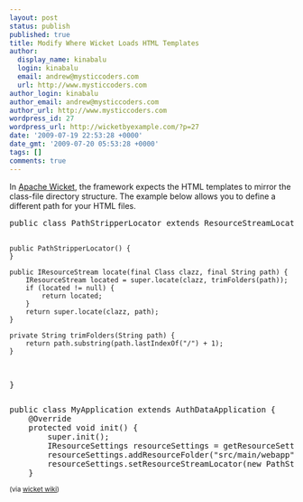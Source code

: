 ```yaml
---
layout: post
status: publish
published: true
title: Modify Where Wicket Loads HTML Templates
author:
  display_name: kinabalu
  login: kinabalu
  email: andrew@mysticcoders.com
  url: http://www.mysticcoders.com
author_login: kinabalu
author_email: andrew@mysticcoders.com
author_url: http://www.mysticcoders.com
wordpress_id: 27
wordpress_url: http://wicketbyexample.com/?p=27
date: '2009-07-19 22:53:28 +0000'
date_gmt: '2009-07-20 05:53:28 +0000'
tags: []
comments: true
---
```

<p>In <a href="http://wicket.apache.org" target="_blank">Apache Wicket</a>, the framework expects the HTML templates to mirror the class-file directory structure.  The example below allows you to define a different path for your HTML files.<a id="more"></a><a id="more-27"></a></p>
<pre lang="java" colla="+">
public class PathStripperLocator extends ResourceStreamLocator {

    public PathStripperLocator() {
    }

    public IResourceStream locate(final Class clazz, final String path) {
        IResourceStream located = super.locate(clazz, trimFolders(path));
        if (located != null) {
            return located;
        }
        return super.locate(clazz, path);
    }

    private String trimFolders(String path) {
        return path.substring(path.lastIndexOf("/") + 1);
    }
}
</pre>
<pre lang="java" colla="+">
public class MyApplication extends AuthDataApplication {
    @Override
    protected void init() {
        super.init();
        IResourceSettings resourceSettings = getResourceSettings();
        resourceSettings.addResourceFolder("src/main/webapp"); //this path should be changed
        resourceSettings.setResourceStreamLocator(new PathStripperLocator());
    }
</pre>
<p><small>(via <a href="http://cwiki.apache.org/WICKET/control-where-html-files-are-loaded-from.html">wicket wiki</a>)</small></p>
